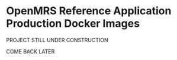 # OpenMRS Reference Application Production Docker Images

PROJECT STILL UNDER CONSTRUCTION

COME BACK LATER